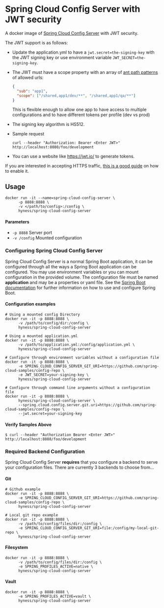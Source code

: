 # Spring Cloud Config Server with JWT security
A docker image of [Spring Cloud Config Server](https://cloud.spring.io/spring-cloud-static/spring-cloud-config/2.1.2.RELEASE/single/spring-cloud-config.html) with JWT security.

The JWT support is as follows: 

- Update the application.yml to have a `jwt.secret=the-signing-key` with the JWT signing key or use environment variable `JWT_SECRET=the-signing-key`.
- The JWT must have a scope property with an array of [ant path patterns](https://docs.spring.io/spring-framework/docs/current/javadoc-api/org/springframework/util/AntPathMatcher.html) of allowed urls:
  ```json
  {
    "sub": "app1",
    "scope": ["/shared,app1/dev/**", "/shared,app1/qa/**"]
  }
  ```
  This is flexible enough to allow one app to have access to multiple configurations and to have different tokens per profile (dev vs prod)

- The signing key algorithm is HS512.

- Sample request
  ```shell
  curl --header "Authorization: Bearer <Enter JWT>" http://localhost:8080/foo/development
  ``` 

- You can use a website like https://jwt.io/ to generate tokens.

If you are interested in accepting HTTPS traffic, [this is a good guide](https://drissamri.be/blog/java/enable-https-in-spring-boot/) on how to enable it.

## Usage
```
docker run -it --name=spring-cloud-config-server \
      -p 8888:8888 \
      -v </path/to/config>:/config \
      hyness/spring-cloud-config-server
```

#### Parameters
* `-p 8888` Server port
* `-v /config` Mounted configuration

###  Configuring Spring Cloud Config Server
Spring Cloud Config Server is a normal Spring Boot application, it can be configured through all the ways a Spring Boot application can be configured.  You may use environment variables or you can mount configuration in the provided volume.  The configuration file must be named **application** and may be a properties or yaml file. See the [Spring Boot documentation](http://docs.spring.io/spring-boot/docs/current/reference/htmlsingle/#boot-features-external-config) for further information on how to use and configure Spring Boot.


#### Configuration examples
```
# Using a mounted config Directory
docker run -it -p 8888:8888 \
      -v /path/to/config/dir:/config \
      hyness/spring-cloud-config-server

# Using a mounted application.yml
docker run -it -p 8888:8888 \
      -v /path/to/application.yml:/config/application.yml \
      hyness/spring-cloud-config-server

# Configure through environment variables without a configuration file
docker run -it -p 8888:8888 \
      -e SPRING_CLOUD_CONFIG_SERVER_GIT_URI=https://github.com/spring-cloud-samples/config-repo \
      -e JWT_SECRET=your-signing-key \
      hyness/spring-cloud-config-server

# Configure through command line arguments without a configuration file
docker run -it -p 8888:8888 \
      hyness/spring-cloud-config-server \
      --spring.cloud.config.server.git.uri=https://github.com/spring-cloud-samples/config-repo \
      --jwt.secret=your-signing-key
```
#### Verify Samples Above
```
$ curl --header "Authorization Bearer <Enter JWT>" http://localhost:8888/foo/development
```

### Required Backend Configuration
Spring Cloud Config Server **requires** that you configure a backend to serve your configuration files.  There are currently 3 backends to choose from...

#### Git
```
# Github example
docker run -it -p 8888:8888 \
      -e SPRING_CLOUD_CONFIG_SERVER_GIT_URI=https://github.com/spring-cloud-samples/config-repo \
      hyness/spring-cloud-config-server

# Local git repo example
docker run -it -p 8888:8888 \
      -v /path/to/config/files/dir:/config \
      -e SPRING_CLOUD_CONFIG_SERVER_GIT_URI=file:/config/my-local-git-repo \
      hyness/spring-cloud-config-server
```

#### Filesystem
```
docker run -it -p 8888:8888 \
      -v /path/to/config/files/dir:/config \
      -e SPRING_PROFILES_ACTIVE=native \
      hyness/spring-cloud-config-server
```

#### Vault
```
docker run -it -p 8888:8888 \
      -e SPRING_PROFILES_ACTIVE=vault \
      hyness/spring-cloud-config-server
```
